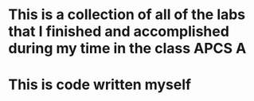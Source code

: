 # This is a collection of all of the labs that I finished and accomplished during my time in the class APCS A

# This is code written myself